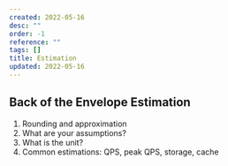 ```yaml
---
created: 2022-05-16
desc: ""
order: -1
reference: ""
tags: []
title: Estimation
updated: 2022-05-16
---
```


## Back of the Envelope Estimation

1. Rounding and approximation
2. What are your assumptions?
3. What is the unit?
4. Common estimations: QPS, peak QPS, storage, cache